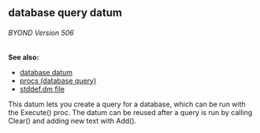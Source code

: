 ## database query datum 
###### BYOND Version 506
**See also:**
*   [database datum](/database)
*   [procs (database query)](/database/query/proc)
*   [stddef.dm file](/%7B%7Bappendix%7D%7D/stddef%2edm)


This datum lets you create a query for a database, which can be
run with the Execute() proc. The datum can be reused after a query is
run by calling Clear() and adding new text with Add().